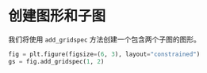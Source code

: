 # 创建图形和子图

我们将使用 `add_gridspec` 方法创建一个包含两个子图的图形。

```python
fig = plt.figure(figsize=(6, 3), layout="constrained")
gs = fig.add_gridspec(1, 2)
```
